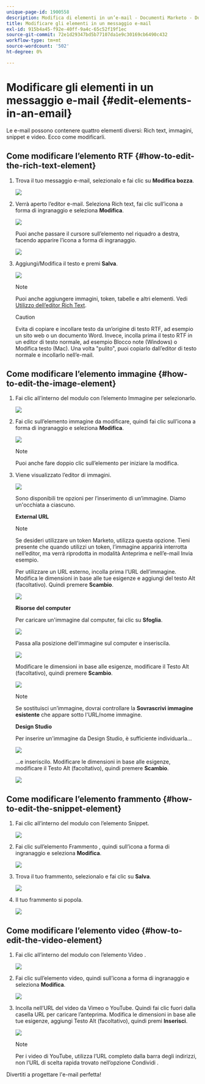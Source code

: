 ```yaml
---
unique-page-id: 1900558
description: Modifica di elementi in un’e-mail - Documenti Marketo - Documentazione del prodotto
title: Modificare gli elementi in un messaggio e-mail
exl-id: 915b4a45-f92e-40ff-9a4c-65c52f19f1ec
source-git-commit: 72e1d29347bd5b77107da1e9c30169cb6490c432
workflow-type: tm+mt
source-wordcount: '502'
ht-degree: 0%

---
```


# Modificare gli elementi in un messaggio e-mail {#edit-elements-in-an-email}

Le e-mail possono contenere quattro elementi diversi: Rich text, immagini, snippet e video. Ecco come modificarli.

## Come modificare l’elemento RTF {#how-to-edit-the-rich-text-element}

1. Trova il tuo messaggio e-mail, selezionalo e fai clic su **Modifica bozza**.

   ![](assets/one-edited.png)

1. Verrà aperto l’editor e-mail. Seleziona Rich text, fai clic sull’icona a forma di ingranaggio e seleziona **Modifica**.

   ![](assets/two.png)

   Puoi anche passare il cursore sull’elemento nel riquadro a destra, facendo apparire l’icona a forma di ingranaggio.

   ![](assets/three.png)

1. Aggiungi/Modifica il testo e premi **Salva**.

   ![](assets/four.png)

   >[!NOTE]
   >
   >Puoi anche aggiungere immagini, token, tabelle e altri elementi. Vedi [Utilizzo dell’editor Rich Text](/help/marketo/product-docs/email-marketing/general/understanding-the-email-editor/using-the-rich-text-editor.md).

   >[!CAUTION]
   >
   >Evita di copiare e incollare testo da un’origine di testo RTF, ad esempio un sito web o un documento Word. Invece, incolla prima il testo RTF in un editor di testo normale, ad esempio Blocco note (Windows) o Modifica testo (Mac). Una volta &quot;pulito&quot;, puoi copiarlo dall’editor di testo normale e incollarlo nell’e-mail.

## Come modificare l’elemento immagine {#how-to-edit-the-image-element}

1. Fai clic all’interno del modulo con l’elemento Immagine per selezionarlo.

   ![](assets/five.png)

1. Fai clic sull’elemento immagine da modificare, quindi fai clic sull’icona a forma di ingranaggio e seleziona **Modifica**.

   ![](assets/six.png)

   >[!NOTE]
   >
   >Puoi anche fare doppio clic sull’elemento per iniziare la modifica.

1. Viene visualizzato l’editor di immagini.

   ![](assets/seven.png)

   Sono disponibili tre opzioni per l’inserimento di un’immagine. Diamo un&#39;occhiata a ciascuno.

   **External URL**

   >[!NOTE]
   >
   >Se desideri utilizzare un token Marketo, utilizza questa opzione. Tieni presente che quando utilizzi un token, l’immagine apparirà interrotta nell’editor, ma verrà riprodotta in modalità Anteprima e nell’e-mail Invia esempio.

   Per utilizzare un URL esterno, incolla prima l’URL dell’immagine. Modifica le dimensioni in base alle tue esigenze e aggiungi del testo Alt (facoltativo). Quindi premere **Scambio**.

   ![](assets/eight.png)

   **Risorse del computer**

   Per caricare un&#39;immagine dal computer, fai clic su **Sfoglia**.

   ![](assets/nine.png)

   Passa alla posizione dell&#39;immagine sul computer e inseriscila.

   ![](assets/ten.png)

   Modificare le dimensioni in base alle esigenze, modificare il Testo Alt (facoltativo), quindi premere **Scambio**.

   ![](assets/eleven.png)

   >[!NOTE]
   >
   >Se sostituisci un’immagine, dovrai controllare la **Sovrascrivi immagine esistente** che appare sotto l&#39;URL/nome immagine.

   **Design Studio**

   Per inserire un&#39;immagine da Design Studio, è sufficiente individuarla...

   ![](assets/twelve.png)

   ...e inseriscilo. Modificare le dimensioni in base alle esigenze, modificare il Testo Alt (facoltativo), quindi premere **Scambio**.

   ![](assets/thirteen.png)

## Come modificare l’elemento frammento {#how-to-edit-the-snippet-element}

1. Fai clic all’interno del modulo con l’elemento Snippet.

   ![](assets/fourteen.png)

1. Fai clic sull’elemento Frammento , quindi sull’icona a forma di ingranaggio e seleziona **Modifica**.

   ![](assets/fifteen.png)

1. Trova il tuo frammento, selezionalo e fai clic su **Salva**.

   ![](assets/sixteen.png)

1. Il tuo frammento si popola.

   ![](assets/eighteen.png)

## Come modificare l’elemento video {#how-to-edit-the-video-element}

1. Fai clic all’interno del modulo con l’elemento Video .

   ![](assets/nineteen.png)

1. Fai clic sull’elemento video, quindi sull’icona a forma di ingranaggio e seleziona **Modifica**.

   ![](assets/twenty.png)

1. Incolla nell’URL del video da Vimeo o YouTube. Quindi fai clic fuori dalla casella URL per caricare l’anteprima. Modifica le dimensioni in base alle tue esigenze, aggiungi Testo Alt (facoltativo), quindi premi **Inserisci**.

   ![](assets/twentyone.png)

   >[!NOTE]
   >
   >Per i video di YouTube, utilizza l’URL completo dalla barra degli indirizzi, non l’URL di scelta rapida trovato nell’opzione Condividi .

Divertiti a progettare l&#39;e-mail perfetta!
